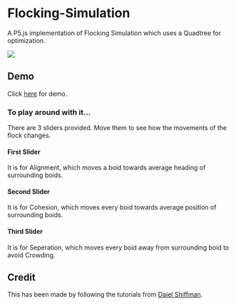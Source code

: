 # Flocking-Simulation
A P5.js implementation of Flocking Simulation which uses a Quadtree for  optimization.

![](https://github.com/satvik-tiwari/Flocking-Simulation/blob/master/Gif/My%20Video65.gif)

## Demo
Click [here](https://editor.p5js.org/Kivtas/full/Mmt31XLlT) for demo.

### To play around with it...
There are 3 sliders provided. Move them to see how the movements of the flock changes.

#### First Slider 
It  is for Alignment, which moves a boid towards average heading of surrounding boids.

#### Second Slider 
It is for Cohesion, which moves every boid towards average position of surrounding boids.

#### Third Slider 
It is for Seperation, which moves every boid away from surrounding boid to avoid Crowding.

## Credit
This has been made by following the tutorials from [Daiel Shiffman](https://www.youtube.com/watch?v=mhjuuHl6qHM).
